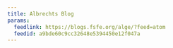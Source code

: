 ```yaml
---
title: Albrechts Blog
params:
  feedlink: https://blogs.fsfe.org/alge/?feed=atom
  feedid: a9bde60c9cc32648e5394450e12f047a
---
```

